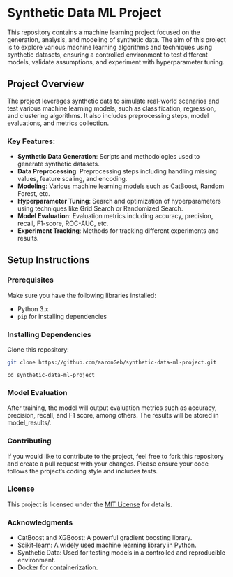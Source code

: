 # Synthetic Data ML Project

This repository contains a machine learning project focused on the generation, analysis, and modeling of synthetic data. The aim of this project is to explore various machine learning algorithms and techniques using synthetic datasets, ensuring a controlled environment to test different models, validate assumptions, and experiment with hyperparameter tuning.

## Project Overview

The project leverages synthetic data to simulate real-world scenarios and test various machine learning models, such as classification, regression, and clustering algorithms. It also includes preprocessing steps, model evaluations, and metrics collection.

### Key Features:
- **Synthetic Data Generation**: Scripts and methodologies used to generate synthetic datasets.
- **Data Preprocessing**: Preprocessing steps including handling missing values, feature scaling, and encoding.
- **Modeling**: Various machine learning models such as CatBoost, Random Forest, etc.
- **Hyperparameter Tuning**: Search and optimization of hyperparameters using techniques like Grid Search or Randomized Search.
- **Model Evaluation**: Evaluation metrics including accuracy, precision, recall, F1-score, ROC-AUC, etc.
- **Experiment Tracking**: Methods for tracking different experiments and results.

## Setup Instructions

### Prerequisites

Make sure you have the following libraries installed:

- Python 3.x
- `pip` for installing dependencies

### Installing Dependencies

Clone this repository:

```bash
git clone https://github.com/aaronGeb/synthetic-data-ml-project.git
```
```
cd synthetic-data-ml-project
```


### Model Evaluation

After training, the model will output evaluation metrics such as accuracy, precision, recall, and F1 score, among others. The results will be stored in model_results/.

### Contributing

If you would like to contribute to the project, feel free to fork this repository and create a pull request with your changes. Please ensure your code follows the project’s coding style and includes tests.

### License

This project is licensed under the [MIT License](LICENSE) for details.

### Acknowledgments
- CatBoost and XGBoost: A powerful gradient boosting library.
- Scikit-learn: A widely used machine learning library in Python.
- Synthetic Data: Used for testing models in a controlled and reproducible environment.
- Docker for containerization.